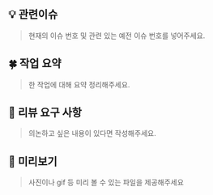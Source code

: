 ## 💡 관련이슈

> 현재의 이슈 번호 및 관련 있는 예전 이슈 번호를 넣어주세요.

## 🍀 작업 요약

> 한 작업에 대해 요약 정리해주세요.

## 💬 리뷰 요구 사항

> 의논하고 싶은 내용이 있다면 작성해주세요.

## 💛 미리보기

> 사진이나 gif 등 미리 볼 수 있는 파일을 제공해주세요
